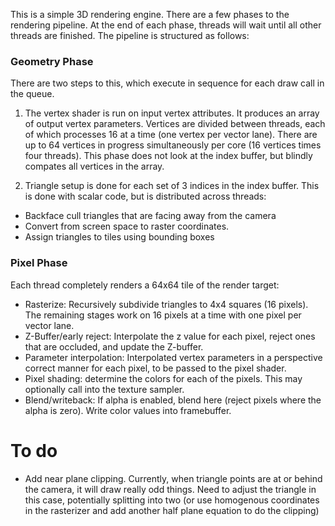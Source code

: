 This is a simple 3D rendering engine. There are a few phases to the 
rendering pipeline. At the end of each phase, threads will  wait until 
all other threads are finished. The pipeline is structured as follows:

### Geometry Phase
There are two steps to this, which execute in sequence for each draw call
in the queue.

1. The vertex shader is run on input vertex attributes.  It produces 
an array of output vertex parameters.  Vertices are divided between threads, 
each of which processes 16 at a time (one vertex per vector lane). There are 
up to 64 vertices in progress simultaneously per core (16 vertices times 
four threads). This phase does not look at the index buffer, but blindly 
compates all vertices in the array.

2. Triangle setup is done for each set of 3 indices in the index buffer.  This
is done with scalar code, but is distributed across threads:

 - Backface cull triangles that are facing away from the camera
 - Convert from screen space to raster coordinates. 
 - Assign triangles to tiles using bounding boxes

### Pixel Phase
Each thread completely renders a 64x64 tile of the render target:

- Rasterize: Recursively subdivide triangles to 4x4 squares (16 pixels). The 
  remaining stages work on 16 pixels at a time with one pixel per vector lane.
- Z-Buffer/early reject: Interpolate the z value for each pixel, reject ones 
  that are occluded, and update the Z-buffer.
- Parameter interpolation: Interpolated vertex parameters in a perspective 
  correct manner for each pixel, to be passed to the pixel shader.
- Pixel shading: determine the colors for each of the pixels. This may
optionally call into the texture sampler.
- Blend/writeback: If alpha is enabled, blend here (reject pixels where the 
  alpha is zero). Write color values into framebuffer.

# To do
- Add near plane clipping.  Currently, when triangle points are at or behind 
  the camera, it will draw really odd things.  Need to adjust the triangle 
  in this case, potentially splitting into two (or use homogenous coordinates
  in the rasterizer and add another half plane equation to do the clipping)

